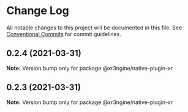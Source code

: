 # Change Log

All notable changes to this project will be documented in this file.
See [Conventional Commits](https://conventionalcommits.org) for commit guidelines.

## 0.2.4 (2021-03-31)

**Note:** Version bump only for package @xr3ngine/native-plugin-xr





## 0.2.3 (2021-03-31)

**Note:** Version bump only for package @xr3ngine/native-plugin-xr
